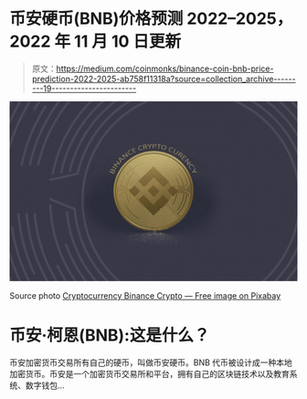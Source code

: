 # 币安硬币(BNB)价格预测 2022–2025，2022 年 11 月 10 日更新

> 原文：<https://medium.com/coinmonks/binance-coin-bnb-price-prediction-2022-2025-ab758f11318a?source=collection_archive---------19----------------------->

![](img/e7b636cb0ef044b8dee0c353fe812fb0.png)

Source photo [Cryptocurrency Binance Crypto — Free image on Pixabay](https://pixabay.com/illustrations/cryptocurrency-binance-crypto-6850639/)

# 币安·柯恩(BNB):这是什么？

币安加密货币交易所有自己的硬币，叫做币安硬币。BNB 代币被设计成一种本地加密货币。币安是一个加密货币交易所和平台，拥有自己的区块链技术以及教育系统、数字钱包…